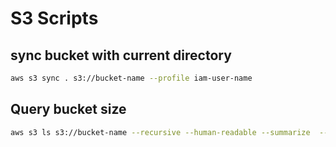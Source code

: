 # S3 Scripts

## sync bucket with current directory
```sh
aws s3 sync . s3://bucket-name --profile iam-user-name
```

## Query bucket size
```sh
aws s3 ls s3://bucket-name --recursive --human-readable --summarize  --profile iam-user-name
```

